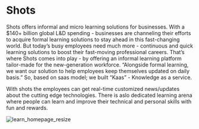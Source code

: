 # Shots
Shots offers informal and micro learning solutions for businesses. With a $140+ billion global L&D spending - businesses are channeling their efforts to acquire formal learning solutions to stay ahead in this fast-changing world. But today’s busy employees need much more - continuous and quick learning solutions to boost their fast-moving professional careers. That’s where Shots comes into play - by offering an informal learning platform tailor-made for the new-generation workforce.
“Alongside formal learning, we want our solution to help employees keep themselves updated on daily basis.”
So, based on saas model; we built “Kaas” - Knowledge as a service.

With shots the employees can get real-time customized news/updates about the cutting edge technologies. There is aslo dedicated learning arena where people can learn and improve their technical and personal skills with fun and rewards.

![learn_homepage_resize](https://user-images.githubusercontent.com/23627458/143766788-6fdc00ad-b861-4e66-a169-42833462f9a0.jpg)
